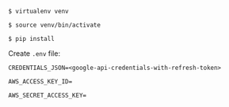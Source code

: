 `$ virtualenv venv`

`$ source venv/bin/activate`

`$ pip install`

Create `.env` file: 

`CREDENTIALS_JSON=<google-api-credentials-with-refresh-token>`
 
 `AWS_ACCESS_KEY_ID=`
 
 `AWS_SECRET_ACCESS_KEY=`